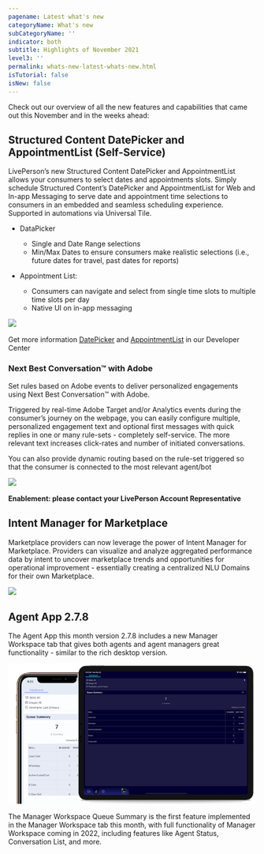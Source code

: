 ```yaml
---
pagename: Latest what's new
categoryName: What's new
subCategoryName: ''
indicator: both
subtitle: Highlights of November 2021
level3: ''
permalink: whats-new-latest-whats-new.html
isTutorial: false
isNew: false
---
```

Check out our overview of all the new features and capabilities that came out this November and in the weeks ahead:

## Structured Content DatePicker and AppointmentList (Self-Service)

LivePerson’s new Structured Content DatePicker and AppointmentList allows your consumers to select dates and appointments slots. Simply schedule Structured Content’s DatePicker and AppointmentList for Web and In-app Messaging to serve date and appointment time selections to consumers in an embedded and seamless scheduling experience. Supported in automations via Universal Tile.

* DataPicker
  * Single and Date Range selections
  * Min/Max Dates to ensure consumers make realistic selections (i.e., future dates for travel, past dates for reports)

* Appointment List:
  * Consumers can navigate and select from single time slots to multiple time slots per day
  * Native UI on in-app messaging


![](img/whats-new-nov-1.jpg)

Get more information [DatePicker]( https://developers.liveperson.com/mobile-sdk-and-web-templates-date-picker-template.html) and [AppointmentList]( https://developers.liveperson.com/mobile-sdk-and-web-templates-schedule-slot-list-template.html)  in our Developer Center

### Next Best Conversation™ with Adobe

Set rules based on Adobe events to deliver personalized engagements using Next Best Conversation™  with Adobe. 

Triggered by real-time Adobe Target and/or Analytics events during the consumer’s journey on the webpage, you can easily configure multiple, personalized engagement text and optional first messages with quick replies in one or many rule-sets - completely self-service. The more relevant text increases click-rates and number of initiated conversations.

You can also provide dynamic routing based on the rule-set triggered so that the consumer is connected to the most relevant agent/bot

![](img/whats-new-nov-2.jpg)

**Enablement: please contact your LivePerson Account Representative**

## Intent Manager for Marketplace

Marketplace providers can now leverage the power of Intent Manager for Marketplace. Providers can visualize and analyze aggregated performance data by intent to uncover marketplace trends  and opportunities for operational improvement - essentially creating a centralized NLU Domains for their own Marketplace.

![](img/whats-new-nov-3.jpg)

## Agent App 2.7.8
The Agent App this month version 2.7.8 includes a new Manager Workspace tab that gives both agents and agent managers great functionality - similar to the rich desktop version. 

![](img/whats-new-nov-4.png)

The Manager Workspace Queue Summary is the first feature implemented in the Manager Workspace tab this month, with full functionality of Manager Workspace coming in 2022, including features like Agent Status, Conversation List, and more.


